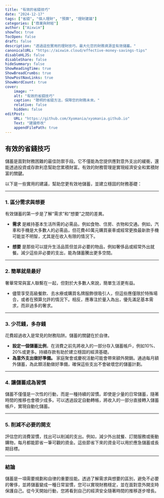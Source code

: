 ```yaml
---
title: "有效的省錢技巧"
date: "2024-12-17"
tags: ["省錢", "個人理財", "預算", "理財建議"]
categories: ["商業與財經"]
author: ["Aixwim"]
showToc: true
TocOpen: false
draft: false
description: "透過這些實用的理財技巧，最大化您的財務資源並有效儲蓄。"
canonicalURL: "https://aixwim.cloud/effective-money-savings-tips"
disableHLJS: false
disableShare: false
hideSummary: false
ShowReadingTime: true
ShowBreadCrumbs: true
ShowPostNavLinks: true
ShowWordCount: true
cover:
    image: ""
    alt: "有效的省錢技巧"
    caption: "聰明的省錢方法，保障您的財務未來。"
    relative: false
    hidden: false
editPost:
    URL: "https://github.com/Xyomania/xyomania.github.io"
    Text: "建議修改"
    appendFilePath: true
---
```


## 有效的省錢技巧

儲蓄是面對財務困難的最佳防禦手段。它不僅能為您提供應對意外支出的緩衝，還能透過投資或存款利息幫助您累積財富。有效的財務管理是實現經濟安全和累積財富的關鍵。

以下是一些實用的建議，幫助您更有效地儲蓄，並建立穩固的財務基礎：

---

### **1. 區分需求與想要**

有效儲蓄的第一步是了解“需求”和“想要”之間的差異。

- **需求** 是維持基本生活所需的必需品，例如食物、住房、衣物和交通。例如，汽車和手機是大多數人的必需品，但花費40萬元購買豪車或經常更換最新款手機可能並不明智，尤其是在收入有限的情況下。

- **想要** 是那些可以提升生活品質但並非必要的物品，例如奢侈品或經常外出就餐。減少這些非必要的支出，能為儲蓄騰出更多空間。

---

### **2. 簡單就是最好**

奢華常常與富人聯繫在一起，但對於大多數人來說，簡單生活更有益。

- 儘管享受高級餐飲、去水療或購買名牌服飾很吸引人，但這些應僅限於特殊場合，或者在預算允許的情況下。相反，應專注於量入為出，優先滿足基本需求，而非過多的奢求。

---

### **3. 少花錢，多存錢**

花費超過收入是常見的財務陷阱。儲蓄的關鍵在於自律。

- **設定一個儲蓄比例**，在消費之前先將收入的一部分存入儲蓄帳戶，例如10%、20%或更多。持續存款有助於建立穩固的經濟基礎。
- **為意外支出做好準備。** 家庭聚會或慶祝活動可能會帶來額外開銷。通過每月額外儲蓄，為此類活動做好準備，確保這些支出不會破壞您的儲蓄計劃。

---

### **4. 讓儲蓄成為習慣**

儲蓄不僅僅是一次性的行動，而是一種持續的習慣。即使是少量的日常儲蓄，隨著時間的推移也會積少成多。可以透過設定自動轉帳，將收入的一部分直接轉入儲蓄帳戶，實現自動化儲蓄。

---

### **5. 削減不必要的開支**

評估您的消費習慣，找出可以削減的支出。例如，減少外出就餐、訂閱服務或衝動購物，每月都能節省一筆可觀的資金。這些節省下來的資金可以用於應急儲蓄或長期目標。

---

### **結論**

儲蓄是一項需要規劃和自律的重要技能。透過了解需求與想要的區別，避免不必要的奢侈，並將儲蓄變成一種日常習慣，您可以實現財務穩定，並在面對意外開支時保護自己。從今天開始行動，您將看到自己的經濟安全隨著時間的推移逐步增長。
